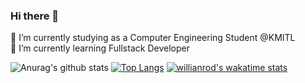 ### Hi there 👋

🔭 I’m currently studying as a Computer Engineering Student @KMITL  
🌱 I’m currently learning Fullstack Developer

![Anurag's github stats](https://github-readme-stats.vercel.app/api?username=Poomipat-Ch&theme=radical&show_icons=true&include_all_commits=true&hidden_border=true)
[![Top Langs](https://github-readme-stats.vercel.app/api/top-langs/?username=Poomipat-Ch&layout=compact&theme=radical&show_icons=true)](https://github.com/anuraghazra/github-readme-stats)
[![willianrod's wakatime stats](https://github-readme-stats.vercel.app/api/wakatime?username=Poomipat_kenta420&layout=compact&theme=radical&show_icons=true)](https://github.com/anuraghazra/github-readme-stats)
